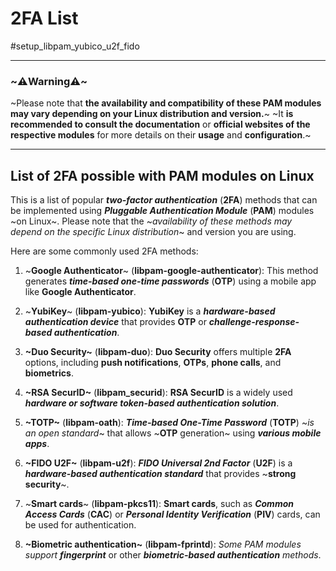 # 2FA List
#setup_libpam_yubico_u2f_fido

- - -

### ~⚠️**Warning**⚠️~
~Please note that **the availability and compatibility of these PAM modules may vary depending on your Linux distribution and version.**~ 
~It **is recommended to consult the documentation** or **official websites of the respective modules** for more details on their **usage** and **configuration**.~

- - -
## List of 2FA possible with PAM modules on Linux 

This is a list of popular ***two-factor authentication*** (**2FA**) methods that can be implemented using ***Pluggable Authentication Module*** (**PAM**) modules ~on Linux~. 
Please note that the ~*availability of these methods may depend on the specific Linux distribution*~ and version you are using. 

Here are some commonly used 2FA methods:

1. ~**Google Authenticator**~ (**libpam-google-authenticator**): This method generates ***time-based one-time passwords*** (**OTP**) using a mobile app like **Google Authenticator**.

2. ~**YubiKey**~ (**libpam-yubico**): **YubiKey** is a ***hardware-based authentication device*** that provides **OTP** or ***challenge-response-based authentication***.

3. **~Duo Security~** (**libpam-duo**): **Duo Security** offers multiple **2FA** options, including **push notifications**, **OTPs**, **phone calls**, and **biometrics**.

4. **~RSA SecurID~** (**libpam_securid**): **RSA SecurID** is a widely used ***hardware or software token-based authentication solution***.

5. **~TOTP~** (**libpam-oath**): ***Time-based One-Time Password*** (**TOTP**) ~*is an open standard*~ that allows ~**OTP** generation~ using ***various mobile apps***.

6. **~FIDO U2F~** (**libpam-u2f**): ***FIDO Universal 2nd Factor*** (**U2F**) is a ***hardware-based authentication standard*** that provides ~**strong security**~.

7. ~**Smart cards**~ (**libpam-pkcs11**): **Smart cards**, such as ***Common Access Cards*** (**CAC**) or ***Personal Identity Verification*** (**PIV**) cards, can be used for authentication.

8. **~Biometric authentication~** (**libpam-fprintd**): *Some PAM modules support **fingerprint*** or other ***biometric-based authentication** methods*.
